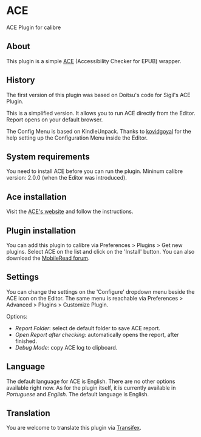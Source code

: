 ACE
=========

ACE Plugin for calibre

## About

This plugin is a simple [ACE](https://github.com/daisy/ace) (Accessibility Checker for EPUB) wrapper.

## History

The first version of this plugin was based on Doitsu's code for Sigil's ACE Plugin.

This is a simplified version. It allows you to run ACE directly from the Editor. Report opens on your default browser.

The Config Menu is based on KindleUnpack.
Thanks to [kovidgoyal](https://github.com/kovidgoyal) for the help setting up the Configuration Menu inside the Editor.

## System requirements

You need to install ACE before you can run the plugin. Mininum calibre version: 2.0.0 (when the Editor was introduced).

## Ace installation

Visit the [ACE's website](https://daisy.github.io/ace/getting-started/installation/) and follow the instructions.

## Plugin installation

You can add this plugin to calibre via Preferences > Plugins > Get new plugins. Select ACE on the list and click on the 'Install' button. You can also download the  [MobileRead forum](https://www.mobileread.com/forums/showthread.php?t=313848).

## Settings

You can change the settings on the 'Configure' dropdown menu beside the ACE icon on the Editor. The same menu is reachable via Preferences > Advanced > Plugins > Customize Plugin.

Options:
 * <i>Report Folder</i>: select de default folder to save ACE report.
 * <i>Open Report after checking</i>: automatically opens the report, after finished.
 * <i>Debug Mode</i>: copy ACE log to clipboard.

## Language

The default language for ACE is English. There are no other options available right now.
As for the plugin itself, it is currently available in <i>Portuguese</i> and <i>English</i>. The default language is English.

## Translation

You are welcome to translate this plugin via [Transifex](https://www.transifex.com/calibre/calibre-plugins/ace/).
